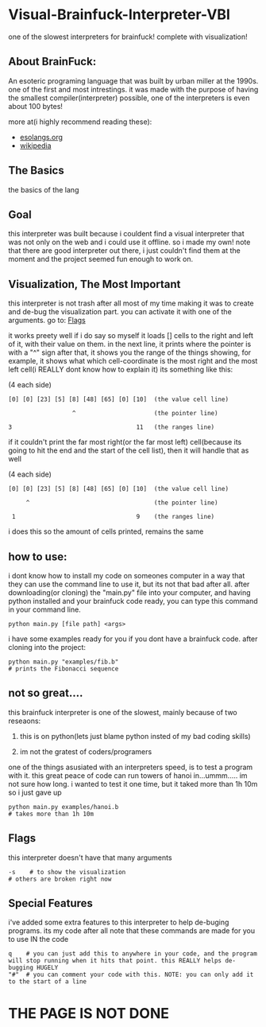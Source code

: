 # Visual-Brainfuck-Interpreter-VBI
one of the slowest interpreters for brainfuck! complete with visualization!

## About BrainFuck:
An esoteric programing language that was built by urban miller at the 1990s. one of the first and most intrestings.
it was made with the purpose of having the smallest compiler(interpreter) possible, one of the interpreters is even about 100 bytes!

more at(i highly recommend reading these):
* [esolangs.org](https://esolangs.org/wiki/Brainfuck)
* [wikipedia](https://en.wikipedia.org/wiki/Brainfuck)

## The Basics
the basics of the lang


## Goal
this interpreter was built because i couldent find a visual interpreter that was not only on the web and i could use it offline. so i made my own!
note that there are good interpreter out there, i just couldn't find them at the moment and the project seemed fun enough to work on.


## Visualization, The Most Important
this interpreter is not trash after all
most of my time making it was to create and de-bug the visualization part.
you can activate it with one of the arguments. go to: [Flags](#flags)

it works preety well if i do say so myself
it loads [<the amount you want>] cells to the right and left of it, with their value on them.
in the next line, it prints where the pointer is with a "^" sign
after that, it shows you the range of the things showing, for example, it shows what which cell-coordinate is the most right and the most left cell(i REALLY dont know how to explain it)
its something like this:

(4 each side)
  
``` 
[0] [0] [23] [5] [8] [48] [65] [0] [10]  (the value cell line)

                  ^                      (the pointer line)

3                                   11   (the ranges line)
```

 if it couldn't print the far most right(or the far most left) cell(because its going to hit the end and the start of the cell list), then it will handle that as well

  
(4 each side)

```
[0] [0] [23] [5] [8] [48] [65] [0] [10]  (the value cell line)

     ^                                   (the pointer line)
 
 1                                  9    (the ranges line)
```
  
i does this so the amount of cells printed, remains the same
  
  
## how to use:
i dont know how to install my code on someones computer in a way that they can use the command line to use it, but its not that bad after all.
after downloading(or cloning) the "main.py" file into your computer, and having python installed and your brainfuck code ready, you can type this command in your command line.

```
python main.py [file path] <args>
```

i have some examples ready for you if you dont have a brainfuck code.
after cloning into the project:
```
python main.py "examples/fib.b"
# prints the Fibonacci sequence
```


## not so great....
this brainfuck interpreter is one of the slowest, mainly because of two reseaons:

1) this is on python(lets just blame python insted of my bad coding skills)

2) im not the gratest of coders/programers

one of the things asusiated with an interpreters speed, is to test a program with it.
this great peace  of code can run towers of hanoi in...ummm..... im not sure how long. i wanted to test it one time, but it taked more than 1h 10m so i just gave up

```
python main.py examples/hanoi.b
# takes more than 1h 10m
```

## Flags
this interpreter doesn't have that many arguments 

```
-s    # to show the visualization
# others are broken right now
```
  
## Special Features
i've added some extra features to this interpreter to help de-buging programs. its my code after all
note that these commands are made for you to use IN the code

```
q    # you can just add this to anywhere in your code, and the program will stop running when it hits that point. this REALLY helps de-bugging HUGELY
"#"  # you can comment your code with this. NOTE: you can only add it to the start of a line
```
  
  # THE PAGE IS NOT DONE
